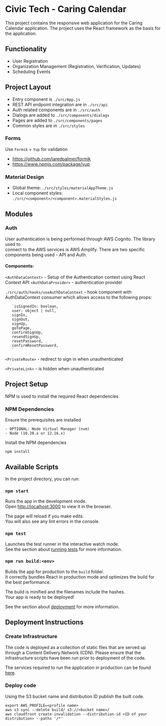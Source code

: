 # Civic Tech - Caring Calendar

This project contains the responsive web application for the Caring Calendar
application. The project uses the React framework as the basis for the
application.

## Functionality

- User Registration
- Organization Management (Registration, Verification, Updates)
- Scheduling Events

## Project Layout

- Entry component is `./src/App.js`
- REST API endpoint integration are in `./src/api`
- Auth related components are in `./src/auth`
- Dialogs are added to `./src/components/dialogs`
- Pages are added to `./src/components/pages`
- Common styles are in `./src/styles`

### Forms

Use `Formik` + `Yup` for validation

- https://github.com/jaredpalmer/formik
- https://www.npmjs.com/package/yup

### Material Design

- Global theme: `./src/styles/materialAppTheme.js`
- Local component styles: `./src/<component>/<component>.materialStyles.js`

## Modules

### Auth

User authentication is being performed through AWS Cognito. The library used
to  
connect to the AWS services is AWS Amplify. There are two specific components
being used - API and Auth.

#### Components:

`<AuthDataContext>` - Setup of the Authentication context using React Context
API `<AuthDataProvider>` - authentication provider

`./src/auth/hooks/useAuthDataContext` - hook component with AuthDataContext
consumer which allows access to the following props:

       `isSignedIn: boolean,
       user: object | null,
       signIn,
       signOut,
       signUp,
       goToPage,
       confirmSignUp,
       resendSignUp,
       resetPassword,
       confirmResetPassword,
       `

`<PrivateRoute>` - redirect to sign in when unauthenticated

`<PrivateLink>` - is hidden when unauthenticated

## Project Setup

NPM is used to install the required React dependencies

### NPM Dependencies

Ensure the prerequisites are installed

```
- OPTIONAL: Node Virtual Manager (nvm)
- Node (10.20.x or 12.16.x)
```

Install the NPM dependencies

```
npm install
```

## Available Scripts

In the project directory, you can run:

### `npm start`

Runs the app in the development mode.  
Open [http://localhost:3000](http://localhost:3000) to view it in the browser.

The page will reload if you make edits.  
You will also see any lint errors in the console.

### `npm test`

Launches the test runner in the interactive watch mode.  
See the section about
[running tests](https://facebook.github.io/create-react-app/docs/running-tests)
for more information.

### `npm run build:<env>`

Builds the app for production to the `build` folder.  
It correctly bundles React in production mode and optimizes the build for the
best performance.

The build is minified and the filenames include the hashes.  
Your app is ready to be deployed!

See the section about
[deployment](https://facebook.github.io/create-react-app/docs/deployment) for
more information.

## Deployment Instructions

### Create Infrastructure

The code is deployed as a collection of static files that are served up through
a Content Delivery Network (CDN). Please ensure that the infrastructure scripts
have been run prior to deployment of the code.

The services required to run the application in production can be found
[here](../cloudformation/README.md).

### Deploy code

Using the S3 bucket name and distribution ID publish the built code.

```
export AWS_PROFILE=<profile name>
aws s3 sync --delete build/ s3://<bucket name>/
aws cloudfront create-invalidation --distribution-id <ID of your distribution> --paths '/*'
```
